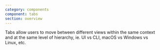 ```yaml
---
category: components
component: tabs
section: overview
---
```


Tabs allow users to move between different views within the same context and at the same level of hierarchy, ie. UI vs CLI, macOS vs Windows vs Linux, etc.
